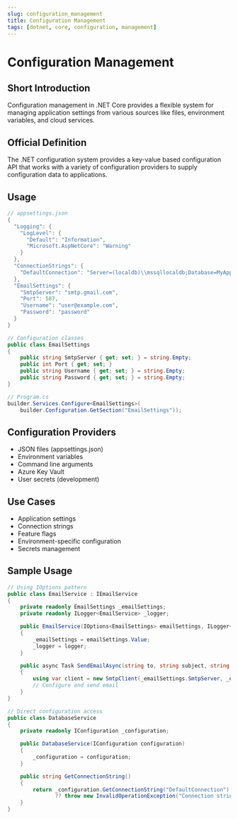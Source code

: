 ```yaml
---
slug: configuration_management
title: Configuration Management
tags: [dotnet, core, configuration, management]
---
```


# Configuration Management

## Short Introduction

Configuration management in .NET Core provides a flexible system for managing application settings from various sources like files, environment variables, and cloud services.

## Official Definition

The .NET configuration system provides a key-value based configuration API that works with a variety of configuration providers to supply configuration data to applications.

## Usage

```csharp
// appsettings.json
{
  "Logging": {
    "LogLevel": {
      "Default": "Information",
      "Microsoft.AspNetCore": "Warning"
    }
  },
  "ConnectionStrings": {
    "DefaultConnection": "Server=(localdb)\\mssqllocaldb;Database=MyApp;Trusted_Connection=true"
  },
  "EmailSettings": {
    "SmtpServer": "smtp.gmail.com",
    "Port": 587,
    "Username": "user@example.com",
    "Password": "password"
  }
}

// Configuration classes
public class EmailSettings
{
    public string SmtpServer { get; set; } = string.Empty;
    public int Port { get; set; }
    public string Username { get; set; } = string.Empty;
    public string Password { get; set; } = string.Empty;
}

// Program.cs
builder.Services.Configure<EmailSettings>(
    builder.Configuration.GetSection("EmailSettings"));
```

## Configuration Providers

- JSON files (appsettings.json)
- Environment variables
- Command line arguments
- Azure Key Vault
- User secrets (development)

## Use Cases

- Application settings
- Connection strings
- Feature flags
- Environment-specific configuration
- Secrets management

## Sample Usage

```csharp
// Using IOptions pattern
public class EmailService : IEmailService
{
    private readonly EmailSettings _emailSettings;
    private readonly ILogger<EmailService> _logger;

    public EmailService(IOptions<EmailSettings> emailSettings, ILogger<EmailService> logger)
    {
        _emailSettings = emailSettings.Value;
        _logger = logger;
    }

    public async Task SendEmailAsync(string to, string subject, string body)
    {
        using var client = new SmtpClient(_emailSettings.SmtpServer, _emailSettings.Port);
        // Configure and send email
    }
}

// Direct configuration access
public class DatabaseService
{
    private readonly IConfiguration _configuration;

    public DatabaseService(IConfiguration configuration)
    {
        _configuration = configuration;
    }

    public string GetConnectionString()
    {
        return _configuration.GetConnectionString("DefaultConnection")
               ?? throw new InvalidOperationException("Connection string not found");
    }
}
```
